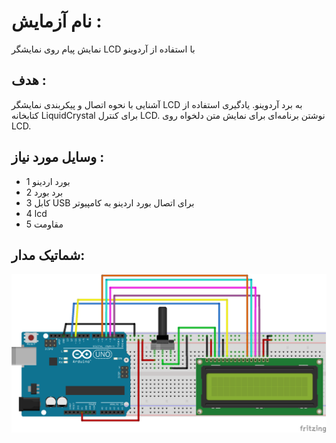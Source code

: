 
# نام آزمایش :
 نمایش پیام روی نمایشگر LCD با استفاده از آردوینو

## هدف :
آشنایی با نحوه اتصال و پیکربندی نمایشگر LCD به برد آردوینو. یادگیری استفاده از کتابخانه LiquidCrystal برای کنترل LCD. نوشتن برنامه‌ای برای نمایش متن دلخواه روی LCD.
## وسایل مورد نیاز :
* 1 بورد اردینو
* 2 برد بورد
* 3 کابل  USB  برای اتصال بورد اردینو به کامپیوتر
* 4 lcd
* 5 مقاومت


 
  
 ## شماتیک مدار:
![توضیح تصویر](https://github.com/Rahel12384/Microprocessor-5/blob/main/micro%201%20/%20555.png)



  
